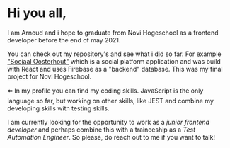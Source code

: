 # Hi you all,
I am Arnoud and i hope to graduate from Novi Hogeschool as a frontend developer before the end of may 2021.

You can check out my repository's and see what i did so far. For example ["Sociaal Oosterhout"](https://github.com/abouman76/Eind-Project-Arnoud-Bouman.git) which is a social platform application and was build with React and uses Firebase as a "backend" database. This was my final project for Novi Hogeschool.

:arrow_left: In my profile you can find my coding skills. JavaScript is the only language so far, but working on other skills, like JEST and combine my developing skills with testing skills.

I am currently looking for the opportunity to work as a _junior frontend developer_ and perhaps combine this with a traineeship as a _Test Automation Engineer_. So please, do reach out to me if you want to talk!

<!--
**abouman76/abouman76** is a ✨ _special_ ✨ repository because its `README.md` (this file) appears on your GitHub profile.

Here are some ideas to get you started:

- 🔭 I’m currently working on ...
- 🌱 I’m currently learning ...
- 👯 I’m looking to collaborate on ...
- 🤔 I’m looking for help with ...
- 💬 Ask me about ...
- 📫 How to reach me: ...
- 😄 Pronouns: ...
- ⚡ Fun fact: ...
-->
